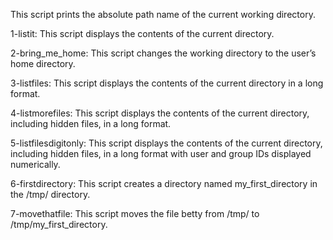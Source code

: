 This script prints the absolute path name of the current working directory.

1-listit: This script displays the contents of the current directory.

2-bring_me_home: This script changes the working directory to the user’s home directory.

3-listfiles: This script displays the contents of the current directory in a long format.

4-listmorefiles: This script displays the contents of the current directory, including hidden files, in a long format.

5-listfilesdigitonly: This script displays the contents of the current directory, including hidden files, in a long format with user and group IDs displayed numerically.

6-firstdirectory: This script creates a directory named my_first_directory in the /tmp/ directory.

7-movethatfile: This script moves the file betty from /tmp/ to /tmp/my_first_directory.
